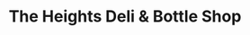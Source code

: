 ---
title: "The Heights Deli & Bottle Shop"
url: /los-angeles/the-heights-deli-und-bottle-shop/
shop: Feinkost
---